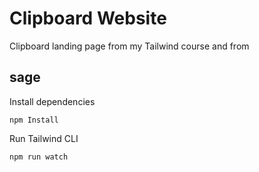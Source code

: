 # Clipboard Website

Clipboard landing page from my Tailwind course and from

## sage

Install dependencies

```
npm Install
```

Run Tailwind CLI

```
npm run watch
```


